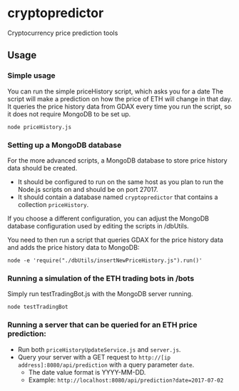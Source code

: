# cryptopredictor
Cryptocurrency price prediction tools

## Usage
### Simple usage
You can run the simple priceHistory script, which asks you for a date The script will make a prediction on how the price of ETH will change in that day. It queries the price history data from GDAX every time you run the script, so it does not require MongoDB to be set up.
```
node priceHistory.js
```

### Setting up a MongoDB database
For the more advanced scripts, a MongoDB database to store price history data should be created.
 * It should be configured to run on the same host as you plan to run the Node.js scripts on and should be on port 27017.
 * It should contain a database named `cryptopredictor` that contains a collection `priceHistory`.

If you choose a different configuration, you can adjust the MongoDB database configuration used by editing the scripts in /dbUtils.

You need to then run a script that queries GDAX for the price history data and adds the price history data to MongoDB:
```
node -e 'require("./dbUtils/insertNewPriceHistory.js").run()'
```

### Running a simulation of the ETH trading bots in /bots
Simply run testTradingBot.js with the MongoDB server running.
```
node testTradingBot
```

### Running a server that can be queried for an ETH price prediction:
 * Run both `priceHistoryUpdateService.js` and `server.js`.
 * Query your server with a GET request to `http://[ip address]:8080/api/prediction` with a query parameter `date`.
   * The date value format is YYYY-MM-DD.
   * Example: `http://localhost:8080/api/prediction?date=2017-07-02`
